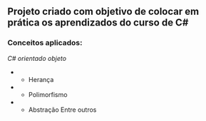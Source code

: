 ## Projeto criado com objetivo de colocar em prática os aprendizados do curso de C#

### Conceitos aplicados:

*C# orientado objeto*
- - Herança
- - Polimorfismo
- - Abstração
Entre outros
